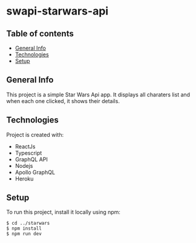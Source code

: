 # swapi-starwars-api

## Table of contents
* [General Info](#general-info)
* [Technologies](#technologies)
* [Setup](#setup)

## General Info
This project is a simple Star Wars Api app. It displays all charaters list and when each one clicked, it shows their details. 

## Technologies
Project is created with:
* ReactJs
* Typescript
* GraphQL API
* Nodejs
* Apollo GraphQL
* Heroku

## Setup
To run this project, install it locally using npm:

```
$ cd ../starwars
$ npm install
$ npm run dev
```
